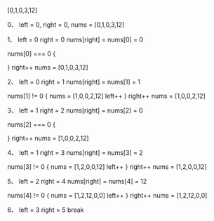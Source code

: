 [0,1,0,3,12]

0、
left = 0,
right = 0,
nums = [0,1,0,3,12]

1、
left = 0
right = 0
nums[right] = nums[0] = 0

nums[0] === 0
{

}
right++
nums = [0,1,0,3,12]

2、
left = 0
right = 1
nums[right] = nums[1] = 1

nums[1] != 0
{
  nums = [1,0,0,2,12]
  left++
}
right++
nums = [1,0,0,2,12]


3、
left = 1
right = 2
nums[right] = nums[2] = 0

nums[2] === 0
{

}
right++
nums = [1,0,0,2,12]

4、
left = 1
right = 3
nums[right] = nums[3] = 2

nums[3] != 0
{
  nums = [1,2,0,0,12]
  left++
}
right++
nums = [1,2,0,0,12]

5、
left = 2
right = 4
nums[right] = nums[4] = 12

nums[4] != 0
{
  nums = [1,2,12,0,0]
  left++
}
right++
nums = [1,2,12,0,0]

6、
left = 3
right = 5
break





